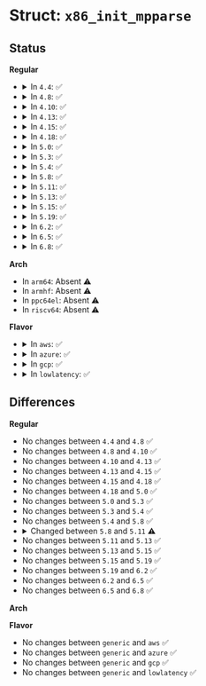 # Struct: <code>x86_init_mpparse</code>

## Status
<b>Regular</b>
<ul>
<li>
<details>
<summary>In <code>4.4</code>: ✅</summary>

```c
struct x86_init_mpparse {
    void (*mpc_record)(unsigned int);
    void (*setup_ioapic_ids)();
    int (*mpc_apic_id)(struct mpc_cpu *);
    void (*smp_read_mpc_oem)(struct mpc_table *);
    void (*mpc_oem_pci_bus)(struct mpc_bus *);
    void (*mpc_oem_bus_info)(struct mpc_bus *, char *);
    void (*find_smp_config)();
    void (*get_smp_config)(unsigned int);
};
```
</details>
</li>
<li>
<details>
<summary>In <code>4.8</code>: ✅</summary>

```c
struct x86_init_mpparse {
    void (*mpc_record)(unsigned int);
    void (*setup_ioapic_ids)();
    int (*mpc_apic_id)(struct mpc_cpu *);
    void (*smp_read_mpc_oem)(struct mpc_table *);
    void (*mpc_oem_pci_bus)(struct mpc_bus *);
    void (*mpc_oem_bus_info)(struct mpc_bus *, char *);
    void (*find_smp_config)();
    void (*get_smp_config)(unsigned int);
};
```
</details>
</li>
<li>
<details>
<summary>In <code>4.10</code>: ✅</summary>

```c
struct x86_init_mpparse {
    void (*mpc_record)(unsigned int);
    void (*setup_ioapic_ids)();
    int (*mpc_apic_id)(struct mpc_cpu *);
    void (*smp_read_mpc_oem)(struct mpc_table *);
    void (*mpc_oem_pci_bus)(struct mpc_bus *);
    void (*mpc_oem_bus_info)(struct mpc_bus *, char *);
    void (*find_smp_config)();
    void (*get_smp_config)(unsigned int);
};
```
</details>
</li>
<li>
<details>
<summary>In <code>4.13</code>: ✅</summary>

```c
struct x86_init_mpparse {
    void (*mpc_record)(unsigned int);
    void (*setup_ioapic_ids)();
    int (*mpc_apic_id)(struct mpc_cpu *);
    void (*smp_read_mpc_oem)(struct mpc_table *);
    void (*mpc_oem_pci_bus)(struct mpc_bus *);
    void (*mpc_oem_bus_info)(struct mpc_bus *, char *);
    void (*find_smp_config)();
    void (*get_smp_config)(unsigned int);
};
```
</details>
</li>
<li>
<details>
<summary>In <code>4.15</code>: ✅</summary>

```c
struct x86_init_mpparse {
    void (*mpc_record)(unsigned int);
    void (*setup_ioapic_ids)();
    int (*mpc_apic_id)(struct mpc_cpu *);
    void (*smp_read_mpc_oem)(struct mpc_table *);
    void (*mpc_oem_pci_bus)(struct mpc_bus *);
    void (*mpc_oem_bus_info)(struct mpc_bus *, char *);
    void (*find_smp_config)();
    void (*get_smp_config)(unsigned int);
};
```
</details>
</li>
<li>
<details>
<summary>In <code>4.18</code>: ✅</summary>

```c
struct x86_init_mpparse {
    void (*mpc_record)(unsigned int);
    void (*setup_ioapic_ids)();
    int (*mpc_apic_id)(struct mpc_cpu *);
    void (*smp_read_mpc_oem)(struct mpc_table *);
    void (*mpc_oem_pci_bus)(struct mpc_bus *);
    void (*mpc_oem_bus_info)(struct mpc_bus *, char *);
    void (*find_smp_config)();
    void (*get_smp_config)(unsigned int);
};
```
</details>
</li>
<li>
<details>
<summary>In <code>5.0</code>: ✅</summary>

```c
struct x86_init_mpparse {
    void (*mpc_record)(unsigned int);
    void (*setup_ioapic_ids)();
    int (*mpc_apic_id)(struct mpc_cpu *);
    void (*smp_read_mpc_oem)(struct mpc_table *);
    void (*mpc_oem_pci_bus)(struct mpc_bus *);
    void (*mpc_oem_bus_info)(struct mpc_bus *, char *);
    void (*find_smp_config)();
    void (*get_smp_config)(unsigned int);
};
```
</details>
</li>
<li>
<details>
<summary>In <code>5.3</code>: ✅</summary>

```c
struct x86_init_mpparse {
    void (*mpc_record)(unsigned int);
    void (*setup_ioapic_ids)();
    int (*mpc_apic_id)(struct mpc_cpu *);
    void (*smp_read_mpc_oem)(struct mpc_table *);
    void (*mpc_oem_pci_bus)(struct mpc_bus *);
    void (*mpc_oem_bus_info)(struct mpc_bus *, char *);
    void (*find_smp_config)();
    void (*get_smp_config)(unsigned int);
};
```
</details>
</li>
<li>
<details>
<summary>In <code>5.4</code>: ✅</summary>

```c
struct x86_init_mpparse {
    void (*mpc_record)(unsigned int);
    void (*setup_ioapic_ids)();
    int (*mpc_apic_id)(struct mpc_cpu *);
    void (*smp_read_mpc_oem)(struct mpc_table *);
    void (*mpc_oem_pci_bus)(struct mpc_bus *);
    void (*mpc_oem_bus_info)(struct mpc_bus *, char *);
    void (*find_smp_config)();
    void (*get_smp_config)(unsigned int);
};
```
</details>
</li>
<li>
<details>
<summary>In <code>5.8</code>: ✅</summary>

```c
struct x86_init_mpparse {
    void (*mpc_record)(unsigned int);
    void (*setup_ioapic_ids)();
    int (*mpc_apic_id)(struct mpc_cpu *);
    void (*smp_read_mpc_oem)(struct mpc_table *);
    void (*mpc_oem_pci_bus)(struct mpc_bus *);
    void (*mpc_oem_bus_info)(struct mpc_bus *, char *);
    void (*find_smp_config)();
    void (*get_smp_config)(unsigned int);
};
```
</details>
</li>
<li>
<details>
<summary>In <code>5.11</code>: ✅</summary>

```c
struct x86_init_mpparse {
    void (*setup_ioapic_ids)();
    void (*find_smp_config)();
    void (*get_smp_config)(unsigned int);
};
```
</details>
</li>
<li>
<details>
<summary>In <code>5.13</code>: ✅</summary>

```c
struct x86_init_mpparse {
    void (*setup_ioapic_ids)();
    void (*find_smp_config)();
    void (*get_smp_config)(unsigned int);
};
```
</details>
</li>
<li>
<details>
<summary>In <code>5.15</code>: ✅</summary>

```c
struct x86_init_mpparse {
    void (*setup_ioapic_ids)();
    void (*find_smp_config)();
    void (*get_smp_config)(unsigned int);
};
```
</details>
</li>
<li>
<details>
<summary>In <code>5.19</code>: ✅</summary>

```c
struct x86_init_mpparse {
    void (*setup_ioapic_ids)();
    void (*find_smp_config)();
    void (*get_smp_config)(unsigned int);
};
```
</details>
</li>
<li>
<details>
<summary>In <code>6.2</code>: ✅</summary>

```c
struct x86_init_mpparse {
    void (*setup_ioapic_ids)();
    void (*find_smp_config)();
    void (*get_smp_config)(unsigned int);
};
```
</details>
</li>
<li>
<details>
<summary>In <code>6.5</code>: ✅</summary>

```c
struct x86_init_mpparse {
    void (*setup_ioapic_ids)();
    void (*find_smp_config)();
    void (*get_smp_config)(unsigned int);
};
```
</details>
</li>
<li>
<details>
<summary>In <code>6.8</code>: ✅</summary>

```c
struct x86_init_mpparse {
    void (*setup_ioapic_ids)();
    void (*find_smp_config)();
    void (*get_smp_config)(unsigned int);
};
```
</details>
</li>
</ul>
<b>Arch</b>
<ul>
<li>
In <code>arm64</code>: Absent ⚠️
</li>
<li>
In <code>armhf</code>: Absent ⚠️
</li>
<li>
In <code>ppc64el</code>: Absent ⚠️
</li>
<li>
In <code>riscv64</code>: Absent ⚠️
</li>
</ul>
<b>Flavor</b>
<ul>
<li>
<details>
<summary>In <code>aws</code>: ✅</summary>

```c
struct x86_init_mpparse {
    void (*mpc_record)(unsigned int);
    void (*setup_ioapic_ids)();
    int (*mpc_apic_id)(struct mpc_cpu *);
    void (*smp_read_mpc_oem)(struct mpc_table *);
    void (*mpc_oem_pci_bus)(struct mpc_bus *);
    void (*mpc_oem_bus_info)(struct mpc_bus *, char *);
    void (*find_smp_config)();
    void (*get_smp_config)(unsigned int);
};
```
</details>
</li>
<li>
<details>
<summary>In <code>azure</code>: ✅</summary>

```c
struct x86_init_mpparse {
    void (*mpc_record)(unsigned int);
    void (*setup_ioapic_ids)();
    int (*mpc_apic_id)(struct mpc_cpu *);
    void (*smp_read_mpc_oem)(struct mpc_table *);
    void (*mpc_oem_pci_bus)(struct mpc_bus *);
    void (*mpc_oem_bus_info)(struct mpc_bus *, char *);
    void (*find_smp_config)();
    void (*get_smp_config)(unsigned int);
};
```
</details>
</li>
<li>
<details>
<summary>In <code>gcp</code>: ✅</summary>

```c
struct x86_init_mpparse {
    void (*mpc_record)(unsigned int);
    void (*setup_ioapic_ids)();
    int (*mpc_apic_id)(struct mpc_cpu *);
    void (*smp_read_mpc_oem)(struct mpc_table *);
    void (*mpc_oem_pci_bus)(struct mpc_bus *);
    void (*mpc_oem_bus_info)(struct mpc_bus *, char *);
    void (*find_smp_config)();
    void (*get_smp_config)(unsigned int);
};
```
</details>
</li>
<li>
<details>
<summary>In <code>lowlatency</code>: ✅</summary>

```c
struct x86_init_mpparse {
    void (*mpc_record)(unsigned int);
    void (*setup_ioapic_ids)();
    int (*mpc_apic_id)(struct mpc_cpu *);
    void (*smp_read_mpc_oem)(struct mpc_table *);
    void (*mpc_oem_pci_bus)(struct mpc_bus *);
    void (*mpc_oem_bus_info)(struct mpc_bus *, char *);
    void (*find_smp_config)();
    void (*get_smp_config)(unsigned int);
};
```
</details>
</li>
</ul>

## Differences
<b>Regular</b>
<ul>
<li>
No changes between <code>4.4</code> and <code>4.8</code> ✅
</li>
<li>
No changes between <code>4.8</code> and <code>4.10</code> ✅
</li>
<li>
No changes between <code>4.10</code> and <code>4.13</code> ✅
</li>
<li>
No changes between <code>4.13</code> and <code>4.15</code> ✅
</li>
<li>
No changes between <code>4.15</code> and <code>4.18</code> ✅
</li>
<li>
No changes between <code>4.18</code> and <code>5.0</code> ✅
</li>
<li>
No changes between <code>5.0</code> and <code>5.3</code> ✅
</li>
<li>
No changes between <code>5.3</code> and <code>5.4</code> ✅
</li>
<li>
No changes between <code>5.4</code> and <code>5.8</code> ✅
</li>
<li>
<details>
<summary>Changed between <code>5.8</code> and <code>5.11</code> ⚠️</summary>
<ul>
<li>
<b>Field removed. </b>
<code>void (*mpc_record)(unsigned int)</code>
</li>
<li>
<b>Field removed. </b>
<code>int (*mpc_apic_id)(struct mpc_cpu *)</code>
</li>
<li>
<b>Field removed. </b>
<code>void (*smp_read_mpc_oem)(struct mpc_table *)</code>
</li>
<li>
<b>Field removed. </b>
<code>void (*mpc_oem_pci_bus)(struct mpc_bus *)</code>
</li>
<li>
<b>Field removed. </b>
<code>void (*mpc_oem_bus_info)(struct mpc_bus *, char *)</code>
</li>
</ul>
</details>
</li>
<li>
No changes between <code>5.11</code> and <code>5.13</code> ✅
</li>
<li>
No changes between <code>5.13</code> and <code>5.15</code> ✅
</li>
<li>
No changes between <code>5.15</code> and <code>5.19</code> ✅
</li>
<li>
No changes between <code>5.19</code> and <code>6.2</code> ✅
</li>
<li>
No changes between <code>6.2</code> and <code>6.5</code> ✅
</li>
<li>
No changes between <code>6.5</code> and <code>6.8</code> ✅
</li>
</ul>
<b>Arch</b>
<ul>
</ul>
<b>Flavor</b>
<ul>
<li>
No changes between <code>generic</code> and <code>aws</code> ✅
</li>
<li>
No changes between <code>generic</code> and <code>azure</code> ✅
</li>
<li>
No changes between <code>generic</code> and <code>gcp</code> ✅
</li>
<li>
No changes between <code>generic</code> and <code>lowlatency</code> ✅
</li>
</ul>
